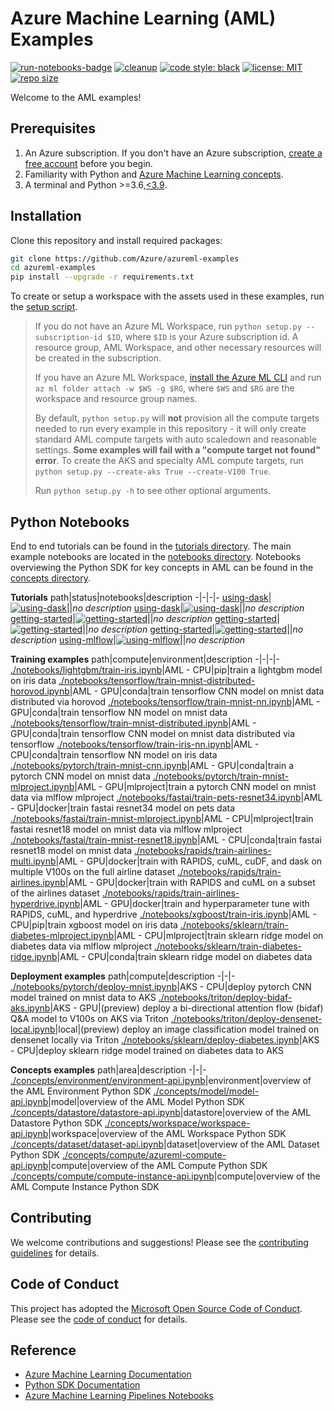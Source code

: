 # Azure Machine Learning (AML) Examples

[![run-notebooks-badge](https://github.com/Azure/azureml-examples/workflows/run-notebooks/badge.svg)](https://github.com/Azure/azureml-examples/actions?query=workflow%3Arun-notebooks)
[![cleanup](https://github.com/Azure/azureml-examples/workflows/cleanup/badge.svg)](https://github.com/Azure/azureml-examples/actions?query=workflow%3Acleanup)
[![code style: black](https://img.shields.io/badge/code%20style-black-000000.svg)](https://github.com/psf/black)
[![license: MIT](https://img.shields.io/badge/License-MIT-purple.svg)](LICENSE)
[![repo size](https://img.shields.io/github/repo-size/Azure/azureml-examples)](https://github.com/Azure/azureml-examples)

Welcome to the AML examples!

## Prerequisites

1. An Azure subscription. If you don't have an Azure subscription, [create a free account](https://aka.ms/AMLFree) before you begin.
2. Familiarity with Python and [Azure Machine Learning concepts](https://docs.microsoft.com/en-us/azure/machine-learning/concept-azure-machine-learning-architecture).
3. A terminal and Python >=3.6,[\<3.9](https://pypi.org/project/azureml-core).

## Installation

Clone this repository and install required packages:

```sh
git clone https://github.com/Azure/azureml-examples
cd azureml-examples
pip install --upgrade -r requirements.txt
```

To create or setup a workspace with the assets used in these examples, run the [setup script](setup.py).

> If you do not have an Azure ML Workspace, run `python setup.py --subscription-id $ID`, where `$ID` is your Azure subscription id. A resource group, AML Workspace, and other necessary resources will be created in the subscription. 
>
> If you have an Azure ML Workspace, [install the Azure ML CLI](https://docs.microsoft.com/azure/machine-learning/reference-azure-machine-learning-cli) and run `az ml folder attach -w $WS -g $RG`, where `$WS` and `$RG` are the workspace and resource group names.
>
> By default, `python setup.py` will **not** provision all the compute targets needed to run every example in this repository - it will only create standard AML compute targets with auto scaledown and reasonable settings. **Some examples will fail with a "compute target not found" error**. To create the AKS and specialty AML compute targets, run `python setup.py --create-aks True --create-V100 True`. 
>
> Run `python setup.py -h` to see other optional arguments.

## Python Notebooks

End to end tutorials can be found in the [tutorials directory](tutorials). The main example notebooks are located in the [notebooks directory](notebooks). Notebooks overviewing the Python SDK for key concepts in AML can be found in the [concepts directory](concepts). 

**Tutorials**
path|status|notebooks|description
-|-|-|-
[using-dask](./tutorials/using-dask/1.intro-to-dask.ipynb)|[![using-dask](https://github.com/Azure/azureml-examples/workflows/run-tutorial-ud/badge.svg)](https://github.com/Azure/azureml-examples/actions?query=workflow%3Arun-tutorial-ud)||*no description*
[using-dask](./tutorials/using-dask/2.eds-at-scale.ipynb)|[![using-dask](https://github.com/Azure/azureml-examples/workflows/run-tutorial-ud/badge.svg)](https://github.com/Azure/azureml-examples/actions?query=workflow%3Arun-tutorial-ud)||*no description*
[getting-started](./tutorials/getting-started/2.train-model.ipynb)|[![getting-started](https://github.com/Azure/azureml-examples/workflows/run-tutorial-gs/badge.svg)](https://github.com/Azure/azureml-examples/actions?query=workflow%3Arun-tutorial-gs)||*no description*
[getting-started](./tutorials/getting-started/1.hello-world.ipynb)|[![getting-started](https://github.com/Azure/azureml-examples/workflows/run-tutorial-gs/badge.svg)](https://github.com/Azure/azureml-examples/actions?query=workflow%3Arun-tutorial-gs)||*no description*
[getting-started](./tutorials/getting-started/3.train-model-cloud-data.ipynb)|[![getting-started](https://github.com/Azure/azureml-examples/workflows/run-tutorial-gs/badge.svg)](https://github.com/Azure/azureml-examples/actions?query=workflow%3Arun-tutorial-gs)||*no description*
[using-mlflow](./tutorials/using-mlflow/sklearn.ipynb)|[![using-mlflow](https://github.com/Azure/azureml-examples/workflows/run-tutorial-um/badge.svg)](https://github.com/Azure/azureml-examples/actions?query=workflow%3Arun-tutorial-um)||*no description*

**Training examples**
path|compute|environment|description
-|-|-|-
[./notebooks/lightgbm/train-iris.ipynb](./notebooks/lightgbm/train-iris.ipynb)|AML - CPU|pip|train a lightgbm model on iris data
[./notebooks/tensorflow/train-mnist-distributed-horovod.ipynb](./notebooks/tensorflow/train-mnist-distributed-horovod.ipynb)|AML - GPU|conda|train tensorflow CNN model on mnist data distributed via horovod
[./notebooks/tensorflow/train-mnist-nn.ipynb](./notebooks/tensorflow/train-mnist-nn.ipynb)|AML - GPU|conda|train tensorflow NN model on mnist data
[./notebooks/tensorflow/train-mnist-distributed.ipynb](./notebooks/tensorflow/train-mnist-distributed.ipynb)|AML - GPU|conda|train tensorflow CNN model on mnist data distributed via tensorflow
[./notebooks/tensorflow/train-iris-nn.ipynb](./notebooks/tensorflow/train-iris-nn.ipynb)|AML - CPU|conda|train tensorflow NN model on iris data
[./notebooks/pytorch/train-mnist-cnn.ipynb](./notebooks/pytorch/train-mnist-cnn.ipynb)|AML - GPU|conda|train a pytorch CNN model on mnist data
[./notebooks/pytorch/train-mnist-mlproject.ipynb](./notebooks/pytorch/train-mnist-mlproject.ipynb)|AML - GPU|mlproject|train a pytorch CNN model on mnist data via mlflow mlproject
[./notebooks/fastai/train-pets-resnet34.ipynb](./notebooks/fastai/train-pets-resnet34.ipynb)|AML - GPU|docker|train fastai resnet34 model on pets data
[./notebooks/fastai/train-mnist-mlproject.ipynb](./notebooks/fastai/train-mnist-mlproject.ipynb)|AML - CPU|mlproject|train fastai resnet18 model on mnist data via mlflow mlproject
[./notebooks/fastai/train-mnist-resnet18.ipynb](./notebooks/fastai/train-mnist-resnet18.ipynb)|AML - CPU|conda|train fastai resnet18 model on mnist data
[./notebooks/rapids/train-airlines-multi.ipynb](./notebooks/rapids/train-airlines-multi.ipynb)|AML - GPU|docker|train with RAPIDS, cuML, cuDF, and dask on multiple V100s on the full airline dataset
[./notebooks/rapids/train-airlines.ipynb](./notebooks/rapids/train-airlines.ipynb)|AML - GPU|docker|train with RAPIDS and cuML on a subset of the airlines dataset
[./notebooks/rapids/train-airlines-hyperdrive.ipynb](./notebooks/rapids/train-airlines-hyperdrive.ipynb)|AML - GPU|docker|train and hyperparameter tune with RAPIDS, cuML, and hyperdrive
[./notebooks/xgboost/train-iris.ipynb](./notebooks/xgboost/train-iris.ipynb)|AML - CPU|pip|train xgboost model on iris data
[./notebooks/sklearn/train-diabetes-mlproject.ipynb](./notebooks/sklearn/train-diabetes-mlproject.ipynb)|AML - CPU|mlproject|train sklearn ridge model on diabetes data via mlflow mlproject
[./notebooks/sklearn/train-diabetes-ridge.ipynb](./notebooks/sklearn/train-diabetes-ridge.ipynb)|AML - CPU|conda|train sklearn ridge model on diabetes data

**Deployment examples**
path|compute|description
-|-|-
[./notebooks/pytorch/deploy-mnist.ipynb](./notebooks/pytorch/deploy-mnist.ipynb)|AKS - CPU|deploy pytorch CNN model trained on mnist data to AKS
[./notebooks/triton/deploy-bidaf-aks.ipynb](./notebooks/triton/deploy-bidaf-aks.ipynb)|AKS - GPU|(preview) deploy a bi-directional attention flow (bidaf) Q&A model to V100s on AKS via Triton
[./notebooks/triton/deploy-densenet-local.ipynb](./notebooks/triton/deploy-densenet-local.ipynb)|local|(preview) deploy an image classification model trained on densenet locally via Triton
[./notebooks/sklearn/deploy-diabetes.ipynb](./notebooks/sklearn/deploy-diabetes.ipynb)|AKS - CPU|deploy sklearn ridge model trained on diabetes data to AKS

**Concepts examples**
path|area|description
-|-|-
[./concepts/environment/environment-api.ipynb](./concepts/environment/environment-api.ipynb)|environment|overview of the AML Environment Python SDK
[./concepts/model/model-api.ipynb](./concepts/model/model-api.ipynb)|model|overview of the AML Model Python SDK
[./concepts/datastore/datastore-api.ipynb](./concepts/datastore/datastore-api.ipynb)|datastore|overview of the AML Datastore Python SDK
[./concepts/workspace/workspace-api.ipynb](./concepts/workspace/workspace-api.ipynb)|workspace|overview of the AML Workspace Python SDK
[./concepts/dataset/dataset-api.ipynb](./concepts/dataset/dataset-api.ipynb)|dataset|overview of the AML Dataset Python SDK
[./concepts/compute/azureml-compute-api.ipynb](./concepts/compute/azureml-compute-api.ipynb)|compute|overview of the AML Compute Python SDK
[./concepts/compute/compute-instance-api.ipynb](./concepts/compute/compute-instance-api.ipynb)|compute|overview of the AML Compute Instance Python SDK

## Contributing

We welcome contributions and suggestions! Please see the [contributing guidelines](CONTRIBUTING.md) for details.

## Code of Conduct 

This project has adopted the [Microsoft Open Source Code of Conduct](https://opensource.microsoft.com/codeofconduct/). Please see the [code of conduct](CODE_OF_CONDUCT.md) for details. 

## Reference

- [Azure Machine Learning Documentation](https://docs.microsoft.com/azure/machine-learning)
- [Python SDK Documentation](https://docs.microsoft.com/python/api/overview/azure/ml/?view=azure-ml-py)
- [Azure Machine Learning Pipelines Notebooks](https://github.com/Azure/MachineLearningNotebooks/tree/master/how-to-use-azureml/machine-learning-pipelines)